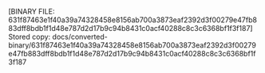 [BINARY FILE: 631f87463e1f40a39a74328458e8156ab700a3873eaf2392d3f00279e47fb883dff8bdb1f1d48e787d2d17b9c94b8431c0acf40288c8c3c6368bf1f3f187]
Stored copy: docs/converted-binary/631f87463e1f40a39a74328458e8156ab700a3873eaf2392d3f00279e47fb883dff8bdb1f1d48e787d2d17b9c94b8431c0acf40288c8c3c6368bf1f3f187
